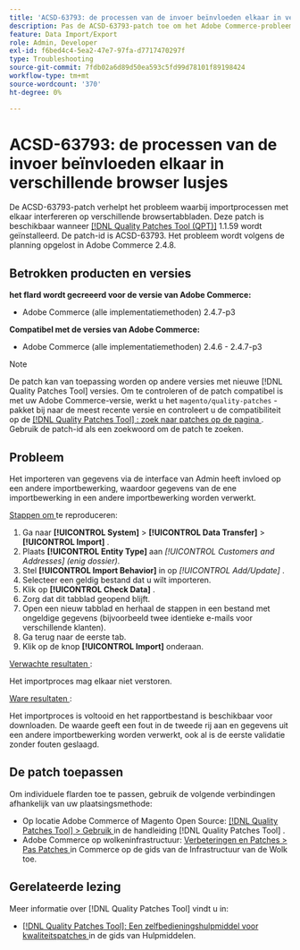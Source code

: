 ```yaml
---
title: 'ACSD-63793: de processen van de invoer beïnvloeden elkaar in verschillende browser lusjes'
description: Pas de ACSD-63793-patch toe om het Adobe Commerce-probleem op te lossen waarbij importprocessen elkaar in verschillende browsertabbladen beïnvloeden.
feature: Data Import/Export
role: Admin, Developer
exl-id: f6bed4c4-5ea2-47e7-97fa-d7717470297f
type: Troubleshooting
source-git-commit: 7fdb02a6d89d50ea593c5fd99d78101f89198424
workflow-type: tm+mt
source-wordcount: '370'
ht-degree: 0%

---
```


# ACSD-63793: de processen van de invoer beïnvloeden elkaar in verschillende browser lusjes

De ACSD-63793-patch verhelpt het probleem waarbij importprocessen met elkaar interfereren op verschillende browsertabbladen. Deze patch is beschikbaar wanneer [[!DNL Quality Patches Tool (QPT)]](/help/tools/quality-patches-tool/quality-patches-tool-to-self-serve-quality-patches.md) 1.1.59 wordt geïnstalleerd. De patch-id is ACSD-63793. Het probleem wordt volgens de planning opgelost in Adobe Commerce 2.4.8.

## Betrokken producten en versies

**het flard wordt gecreeerd voor de versie van Adobe Commerce:**

* Adobe Commerce (alle implementatiemethoden) 2.4.7-p3

**Compatibel met de versies van Adobe Commerce:**

* Adobe Commerce (alle implementatiemethoden) 2.4.6 - 2.4.7-p3

>[!NOTE]
>
>De patch kan van toepassing worden op andere versies met nieuwe [!DNL Quality Patches Tool] versies. Om te controleren of de patch compatibel is met uw Adobe Commerce-versie, werkt u het `magento/quality-patches` -pakket bij naar de meest recente versie en controleert u de compatibiliteit op de [[!DNL Quality Patches Tool] : zoek naar patches op de pagina ](https://experienceleague.adobe.com/tools/commerce-quality-patches/index.html?lang=nl-NL) . Gebruik de patch-id als een zoekwoord om de patch te zoeken.

## Probleem

Het importeren van gegevens via de interface van Admin heeft invloed op een andere importbewerking, waardoor gegevens van de ene importbewerking in een andere importbewerking worden verwerkt.

<u> Stappen om </u> te reproduceren:

1. Ga naar **[!UICONTROL System]** > **[!UICONTROL Data Transfer]** > **[!UICONTROL Import]** .
1. Plaats **[!UICONTROL Entity Type]** aan *[!UICONTROL Customers and Addresses] (enig dossier)*.
1. Stel **[!UICONTROL Import Behavior]** in op *[!UICONTROL Add/Update]* .
1. Selecteer een geldig bestand dat u wilt importeren.
1. Klik op **[!UICONTROL Check Data]** .
1. Zorg dat dit tabblad geopend blijft.
1. Open een nieuw tabblad en herhaal de stappen in een bestand met ongeldige gegevens (bijvoorbeeld twee identieke e-mails voor verschillende klanten).
1. Ga terug naar de eerste tab.
1. Klik op de knop **[!UICONTROL Import]** onderaan.

<u> Verwachte resultaten </u>:

Het importproces mag elkaar niet verstoren.

<u> Ware resultaten </u>:

Het importproces is voltooid en het rapportbestand is beschikbaar voor downloaden. De waarde geeft een fout in de tweede rij aan en gegevens uit een andere importbewerking worden verwerkt, ook al is de eerste validatie zonder fouten geslaagd.

## De patch toepassen

Om individuele flarden toe te passen, gebruik de volgende verbindingen afhankelijk van uw plaatsingsmethode:

* Op locatie Adobe Commerce of Magento Open Source: [[!DNL Quality Patches Tool] > Gebruik ](/help/tools/quality-patches-tool/usage.md) in de handleiding [!DNL Quality Patches Tool] .
* Adobe Commerce op wolkeninfrastructuur: [ Verbeteringen en Patches > Pas Patches ](https://experienceleague.adobe.com/docs/commerce-cloud-service/user-guide/develop/upgrade/apply-patches.html?lang=nl-NL) in Commerce op de gids van de Infrastructuur van de Wolk toe.

## Gerelateerde lezing

Meer informatie over [!DNL Quality Patches Tool] vindt u in:

* [[!DNL Quality Patches Tool]: Een zelfbedieningshulpmiddel voor kwaliteitspatches ](/help/tools/quality-patches-tool/quality-patches-tool-to-self-serve-quality-patches.md) in de gids van Hulpmiddelen.
